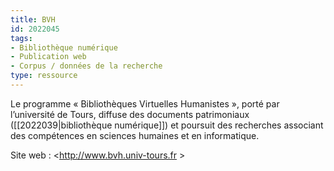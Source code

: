```yaml
---
title: BVH
id: 2022045
tags:
- Bibliothèque numérique
- Publication web
- Corpus / données de la recherche
type: ressource
---
```


Le programme « Bibliothèques Virtuelles Humanistes », porté par l’université de Tours, diffuse des documents patrimoniaux ([[2022039|bibliothèque numérique]]) et poursuit des recherches associant des compétences en sciences humaines et en informatique.



Site web : <http://www.bvh.univ-tours.fr >

